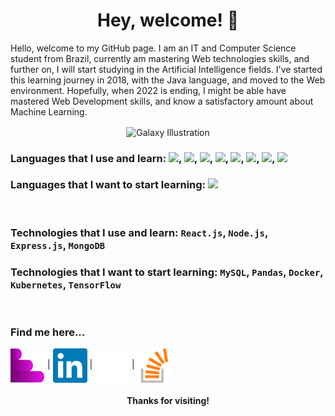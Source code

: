 <h1 align="center">Hey, welcome! 🌌</h1>

Hello, welcome to my GitHub page. I am an IT and Computer Science student from Brazil, currently am mastering Web technologies skills, and further on, I will start studying in the Artificial Intelligence fields. I've started this learning journey in 2018, with the Java language, and moved to the Web environment. Hopefully, when 2022 is ending, I might be able have mastered Web Development skills, and know a satisfactory amount about Machine Learning.

<p align="center"><img alt="Galaxy Illustration" align="center" src="./galaxy.jpg" width="80%" height="auto"/></p>

### Languages that I use and learn: <img src="https://img.shields.io/badge/Javascript-FFDA29?style=for-the-badge&logo=javascript&logoColor=black">, <img src="https://img.shields.io/badge/html-FF7700?style=for-the-badge&logo=html&logoColor=black">, <img src="https://img.shields.io/badge/CSS-ADD8E6?style=for-the-badge&logo=css&logoColor=black">, <img src="https://img.shields.io/badge/Python-FFDA29?style=for-the-badge&logo=python&logoColor=blue">, <img src="https://img.shields.io/badge/Java-DC143C?style=for-the-badge&logo=java&logoColor=gold">, <img src="https://img.shields.io/badge/C-029FFF?style=for-the-badge&logo=c&logoColor=white">, <img src="https://img.shields.io/badge/C++-029FFF?style=for-the-badge&logo=cplusplus&logoColor=white">, <img src="https://img.shields.io/badge/PHP-474A8A?style=for-the-badge&logo=php&logoColor=white">
### Languages that I want to start learning: <img src="https://img.shields.io/badge/C%23-800080?style=for-the-badge&logo=csharp&logoColor=white">
&nbsp;
### Technologies that I use and learn: ```React.js```, ```Node.js```, ```Express.js```, ```MongoDB```
### Technologies that I want to start learning: ```MySQL```, ```Pandas```, ```Docker```, ```Kubernetes```, ```TensorFlow```
&nbsp;
&nbsp;
### Find me here...
[<img alt="Portfolio Icon" align="center" src="./portfolioIcon.png" width="55px" height="55px" title="Portfolio"/>](https://astroxii.github.io) |
[<img alt="LinkedIn Icon" align="center" src="./linkedin.png" width="55px" height="55px" title="LinkedIn"/>](https://www.linkedin.com/in/pedroabinotti) |
[<img alt="GitHub Icon" align="center" src="./github.png" width="55px" height="55px" title="GitHub"/>](https://www.github.com/astroxii) |
[<img alt="Stack Overflow Icon" align="center" src="./stackoverflow.png" width="55px" height="55px" title="Stack Overflow"/>](https://stackoverflow.com/users/16729323/astroxii)
&nbsp;
<h4 align="center">Thanks for visiting!</h4>
